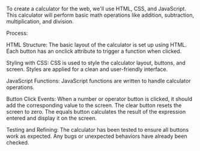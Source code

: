 To create a calculator for the web, we'll use HTML, CSS, and JavaScript. This calculator will perform basic math operations like addition, subtraction,
multiplication, and division.

Process:

HTML Structure:
The basic layout of the calculator is set up using HTML.
Each button has an onclick attribute to trigger a function when clicked.

Styling with CSS:
CSS is used to style the calculator layout, buttons, and screen.
Styles are applied for a clean and user-friendly interface.

JavaScript Functions:
JavaScript functions are written to handle calculator operations.

Button Click Events:
When a number or operator button is clicked, it should add the corresponding value to the screen.
The clear button resets the screen to zero.
The equals button calculates the result of the expression entered and display it on the screen.

Testing and Refining:
The calculator has been tested to ensure all buttons work as expected.
Any bugs or unexpected behaviors have already been checked.
